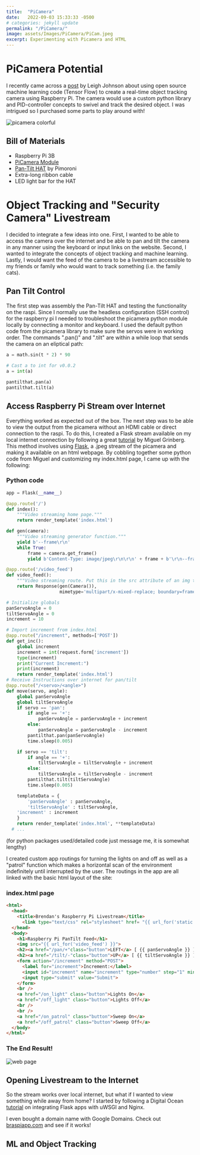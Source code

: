 ```yaml
---
title:  "PiCamera"
date:   2022-09-03 15:33:33 -0500
# categories: jekyll update
permalink: "/PiCamera/"
image: assets/Images/PiCamera/PiCam.jpeg
excerpt: Experimenting with Picamera and HTML
---
```


# PiCamera Potential
I recently came across a [post](https://opensource.com/article/20/1/object-tracking-camera-raspberry-pi) by Leigh Johnson about using open source machine learning code (Tensor Flow) to create a real-time object tracking camera using Raspberry Pi. The camera would use a custom python library and PID-controller concepts to swivel and track the desired object. I was intrigued so I purchased some parts to play around with! 

![picamera colorful](/assets/Images/PiCamera/PiCam.jpeg)

## Bill of Materials
- Raspberry Pi 3B
- [PiCamera Module](https://www.adafruit.com/product/3099?src=raspberrypi&gclid=CjwKCAjw4c-ZBhAEEiwAZ105RQYTson1N-4_wBYCs08tyqZqHpVh7kezYCsMkTOsnwItVv3hctzjPRoCqHMQAvD_BwE)
- [Pan-Tilt HAT](https://shop.pimoroni.com/products/pan-tilt-hat?variant=22408353287) by Pimoroni
- Extra-long ribbon cable
- LED light bar for the HAT

# Object Tracking and "Security Camera" Livestream
I decided to integrate a few ideas into one. First, I wanted to be able to access the camera over the internet and be able to pan and tilt the camera in any manner using the keyboard or input links on the website. Second, I wanted to integrate the concepts of object tracking and machine learning. Lastly, I would want the feed of the camera to be a livestream accessible to my friends or family who would want to track something (i.e. the family cats).

## Pan Tilt Control
The first step was assembly the Pan-Tilt HAT and testing the functionality on the raspi. Since I normally use the headless configuration (SSH control) for the raspberry pi I needed to troubleshoot the picamera python module locally by connecting a monitor and keyboard. I used the default python code from the picamera library to make sure the servos were in working order. The commands ".pan()" and ".tilt" are within a while loop that sends the camera on an eliptical path: 

```python
a = math.sin(t * 2) * 90
    
# Cast a to int for v0.0.2
a = int(a)

pantilthat.pan(a)
pantilthat.tilt(a)
```

## Access Raspberry Pi Stream over Internet
Everything worked as expected out of the box. The next step was to be able to view the output from the picamera without an HDMI cable or direct connection to the raspi. To do this, I created a Flask stream available on my local internet connection by following a great [tutorial](https://blog.miguelgrinberg.com/post/video-streaming-with-flask) by Miguel Grinberg. This method involves using [Flask](https://en.wikipedia.org/wiki/Flask_(web_framework)), a .jpeg stream of the picamera and making it available on an html webpage. By cobbling together some python code from Miguel and customizing my index.html page, I came up with the following:

### Python code
```python
app = Flask(__name__)

@app.route('/')
def index():
    """Video streaming home page."""
    return render_template('index.html')

def gen(camera):
    """Video streaming generator function."""
    yield b'--frame\r\n'
    while True:
        frame = camera.get_frame()
        yield b'Content-Type: image/jpeg\r\n\r\n' + frame + b'\r\n--frame\r\n'

@app.route('/video_feed')
def video_feed():
    """Video streaming route. Put this in the src attribute of an img tag."""
    return Response(gen(Camera()),
                    mimetype='multipart/x-mixed-replace; boundary=frame')

# Initialize globals
panServoAngle = 0
tiltServoAngle = 0
increment = 10

# Import increment from index.html
@app.route("/increment", methods=['POST'])
def get_inc():
	global increment
	increment = int(request.form['increment'])
	type(increment)
	print("Current Increment:")
	print(increment)
	return render_template('index.html')
# Receive Instructions over internet for pan/tilt
@app.route("/<servo>/<angle>")
def move(servo, angle):
	global panServoAngle
	global tiltServoAngle
	if servo == 'pan':
		if angle == '+':
			panServoAngle = panServoAngle + increment
		else:
			panServoAngle = panServoAngle - increment
		pantilthat.pan(panServoAngle)
		time.sleep(0.005)

	if servo == 'tilt':
		if angle == '+':
			tiltServoAngle = tiltServoAngle + increment
		else:
			tiltServoAngle = tiltServoAngle - increment
		pantilthat.tilt(tiltServoAngle)
		time.sleep(0.005)

	templateData = {
      	'panServoAngle' : panServoAngle,
      	'tiltServoAngle' : tiltServoAngle,
	'increment' : increment
	}
	return render_template('index.html', **templateData)
  # ...
```
(for python packages used/detailed code just message me, it is somewhat lengthy)

I created custom app routings for turning the lights on and off as well as a "patrol" function which makes a horizontal scan of the environment indefinitely until interrupted by the user. The routings in the app are all linked with the basic html layout of the site:

### index.html page
```html
<html>
  <head>
    <title>Brendan's Raspberry Pi Livestream</title>
      <link type="text/css" rel="stylesheet" href= "{{ url_for('static', filename='style.css') }}"/>
  </head>
  <body>
    <h1>Raspberry Pi PanTilt Feed</h1>
    <img src="{{ url_for('video_feed') }}">
    <h2><a href="/pan/+"class="button">LEFT</a> [ {{ panServoAngle }} ] <a href="/pan/-"class="button">RIGHT</a></h2>
    <h2><a href="/tilt/-"class="button">UP</a> [ {{ tiltServoAngle }} ] <a href="/tilt/+"class="button">DOWN</a></h2>
    <form action="/increment" method="POST">
      <label for="increment">Increment:</label>
      <input id="increment" name="increment" type="number" step="1" min="1" max="30">
      <input type="submit" value="Submit">
    </form>
    <br />
    <a href="/on_light" class="button">Lights On</a>
    <a href="/off_light" class="button">Lights Off</a>
    <br />
    <br />
    <a href="/on_patrol" class="button">Sweep On</a>
    <a href="/off_patrol" class="button">Sweep Off</a>
  </body>
</html>
```
### The End Result! 
![web page](/assets/Images/PiCamera/WebPage.png)

## Opening Livestream to the Internet
So the stream works over local internet, but what if I wanted to view something while away from home? I started by following a Digital Ocean [tutorial](https://www.digitalocean.com/community/tutorials/how-to-serve-flask-applications-with-uswgi-and-nginx-on-ubuntu-18-04) on integrating Flask apps with uWSGI and Nginx. 

I even bought a domain name with Google Domains. Check out [braspiapp.com](http://braspiapp.com/) and see if it works!

## ML and Object Tracking
